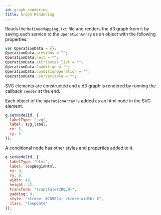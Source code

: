 ```yaml
---
id: graph-rendering
title: Graph Rendering
---
```


Reads the `RefinedMapping.txt` file and renders the d3 graph from it by saving each service to the `OperationArray` as an object with the following properties:

```js
var OperationData = {};
OperationData.previous = "";
OperationData.next = "";
OperationData.attributes_list = "";
OperationData.Condition = "";
OperationData.ConditionOperation = "";
OperationData.userVariable = "";
```

SVG elements are constructed and a d3 graph is rendered by running the callback `render` at the end.

Each object of the `OperationArray` is added as an html node in the SVG element.

```js
g.setNode(id, {
  labelType: "svg",
  label: svg_label,
  rx: 5,
  ry: 5
});
```

A conditional node has other styles and properties added to it.

```js
g.setNode(id, {
  labelType: "html",
  label: loopBeginHtml,
  rx: 0,
  ry: 0,
  width: 42,
  height: 42,
  transform: "translate(200,0)",
  padding: 0,
  style: "stroke: #C89EC4; stroke-width: 2",
  class: "loopGate"
});
```
